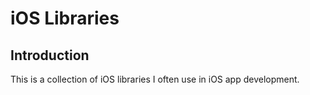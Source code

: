 # iOS Libraries

## Introduction

This is a collection of iOS libraries I often use in iOS app development.
